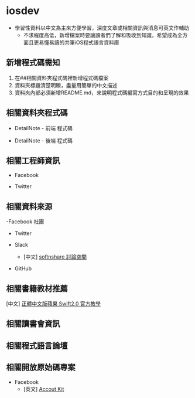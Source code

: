 # iosdev

- 學習性資料以中文為主來方便學習，深度文章或相關資訊與消息可英文作輔助
  - 不求程度高低，新增檔案時要讓讀者們了解和吸收到知識，希望成為全方面且更易懂易讀的共筆iOS程式語言資料庫 

 
## 新增程式碼需知

1.  在##相關資料夾程式碼裡新增程式碼檔案
2.  資料夾標題清楚明瞭，盡量用簡單的中文描述
3.  資料夾內部必須新增README.md，來說明程式碼編寫方式目的和呈現的效果

## 相關資料夾程式碼

- DetailNote - 前端 程式碼
  


- DetailNote - 後端 程式碼

## 相關工程師資訊

- Facebook

- Twitter

## 相關資料來源

-Facebook 社團

- Twitter 

- Slack

  - [中文]  [softnshare 討論空間](https://softnshare.slack.com/messages/forum-iosdev/)
  
- GitHub

## 相關書籍教材推薦

  [中文]  [正體中文版蘋果 Swift2.0 官方教學](https://tommy60703.gitbooks.io/swift-language-traditional-chinese/content/)
## 相關讀書會資訊


## 相關程式語言論壇
 
 
## 相關開放原始碼專案

 - Facebook 
    - [英文]  [Accout Kit](https://developers.facebook.com/docs/accountkit)





